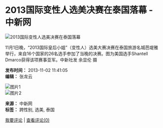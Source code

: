 # 2013国际变性人选美决赛在泰国落幕 -中新网

![2013国际变性人选美决赛在泰国落幕](http://i7.chinanews.com/tp/2011hd/images/yt.gif)

11月1日晚，“2013国际皇后小姐”（变性人）选美大赛决赛在泰国旅游名城芭堤雅举行，来自16个国家的26名选手参加了当晚的决赛。图为美国选手Shantell Dmarco获得该项赛事亚军。中新社发 余显伦 摄

**发布时间：** 2013-11-02 11:41:05  
**编辑：** 张龙云  

![图片1](http://www.chinanews.com/tp/hd2011/2013/11-02/part/U401P4T425D29531F16506DT20131102113628.jpg)  
![图片2](http://www.chinanews.com/tp/hd2011/2013/11-02/part/U401P4T425D29531F16507DT20131102113628.jpg)

**来源：** 中新网  
**标签：** 跨性别, 选美, 泰国  

[我要评论](http://comment.chinanews.com/comments/comments.php?newsid=5456015) | [查看评论(0)](http://comment.chinanews.com/comments/comments.php?newsid=5456015)
